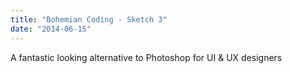```yaml
---
title: "Bohemian Coding - Sketch 3"
date: "2014-06-15"
---
```


A fantastic looking alternative to Photoshop for UI & UX designers
